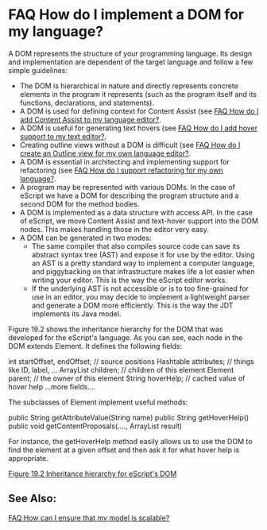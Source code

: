 

FAQ How do I implement a DOM for my language?
=============================================

A DOM represents the structure of your programming language. Its design and implementation are dependent of the target language and follow a few simple guidelines:

*   The DOM is hierarchical in nature and directly represents concrete elements in the program it represents (such as the program itself and its functions, declarations, and statements).
*   A DOM is used for defining context for Content Assist (see [FAQ How do I add Content Assist to my language editor?](./FAQ_How_do_I_add_Content_Assist_to_my_language_editor.md "FAQ How do I add Content Assist to my language editor?").
*   A DOM is useful for generating text hovers (see [FAQ How do I add hover support to my text editor?](./FAQ_How_do_I_add_hover_support_to_my_text_editor.md "FAQ How do I add hover support to my text editor?").
*   Creating outline views without a DOM is difficult (see [FAQ How do I create an Outline view for my own language editor?](./FAQ_How_do_I_create_an_Outline_view_for_my_own_language_editor.md "FAQ How do I create an Outline view for my own language editor?").
*   A DOM is essential in architecting and implementing support for refactoring (see [FAQ How do I support refactoring for my own language?](./FAQ_How_do_I_support_refactoring_for_my_own_language.md "FAQ How do I support refactoring for my own language?").
*   A program may be represented with various DOMs. In the case of eScript we have a DOM for describing the program structure and a second DOM for the method bodies.
*   A DOM is implemented as a data structure with access API. In the case of eScript, we move Content Assist and text-hover support into the DOM nodes. This makes handling those in the editor very easy.
*   A DOM can be generated in two modes:
    *   The same compiler that also compiles source code can save its abstract syntax tree (AST) and expose it for use by the editor. Using an AST is a pretty standard way to implement a computer language, and piggybacking on that infrastructure makes life a lot easier when writing your editor. This is the way the eScript editor works.
    *   If the underlying AST is not accessible or is to too fine-grained for use in an editor, you may decide to implement a lightweight parser and generate a DOM more efficiently. This is the way the JDT implements its Java model.

Figure 19.2 shows the inheritance hierarchy for the DOM that was developed for the eScript's language. As you can see, each node in the DOM extends Element. It defines the following fields:

   int startOffset, endOffset; // source positions
   Hashtable attributes;       // things like ID, label, ...
   ArrayList children;         // children of this element
   Element parent;             // the owner of this element
   String hoverHelp;           // cached value of hover help
   ...more fields....

The subclasses of Element implement useful methods:

   public String getAttributeValue(String name)
   public String getHoverHelp()
   public void getContentProposals(...., ArrayList result)   

For instance, the getHoverHelp method easily allows us to use the DOM to find the element at a given offset and then ask it for what hover help is appropriate.

  

[Figure 19.2 Inheritance hierarchy for eScript's DOM](/index.php?title=Special:Upload&wpDestFile=Dom-escript.png "File:Dom-escript.png")

  

See Also:
---------

[FAQ How can I ensure that my model is scalable?](./FAQ_How_can_I_ensure_that_my_model_is_scalable.md "FAQ How can I ensure that my model is scalable?")

